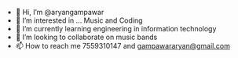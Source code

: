 - 👋 Hi, I’m @aryangampawar
- 👀 I’m interested in ... Music and Coding
- 🌱 I’m currently learning engineering in information technology
- 💞️ I’m looking to collaborate on music bands
- 📫 How to reach me 7559310147 and gampawararyan@gmail.com

<!---
aryangampawar/aryangampawar is a ✨ special ✨ repository because its `README.md` (this file) appears on your GitHub profile.
You can click the Preview link to take a look at your changes.
--->
